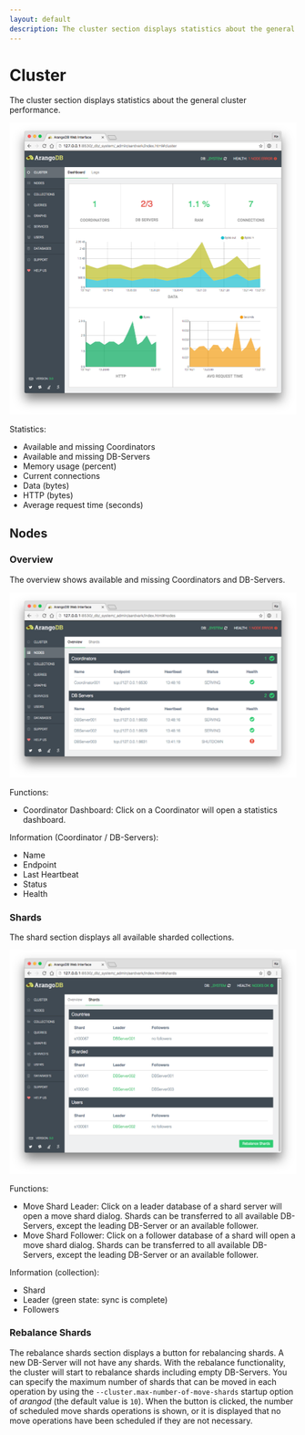 ```yaml
---
layout: default
description: The cluster section displays statistics about the general cluster performance
---
```

Cluster
=======

The cluster section displays statistics about the general cluster performance.

![Cluster](images/clusterView.png)

Statistics:

 - Available and missing Coordinators
 - Available and missing DB-Servers
 - Memory usage (percent)
 - Current connections
 - Data (bytes)
 - HTTP (bytes)
 - Average request time (seconds)

Nodes
-----
 
### Overview

The overview shows available and missing Coordinators and DB-Servers.

![Nodes](images/nodesView.png)

Functions:

- Coordinator Dashboard: Click on a Coordinator will open a statistics dashboard.

Information (Coordinator / DB-Servers):

- Name
- Endpoint
- Last Heartbeat
- Status
- Health

### Shards

The shard section displays all available sharded collections.

![Shards](images/shardsView.png)

Functions:

- Move Shard Leader: Click on a leader database of a shard server will open a move shard dialog. Shards can be
  transferred to all available DB-Servers, except the leading DB-Server or an available follower.
- Move Shard Follower: Click on a follower database of a shard will open a move shard dialog. Shards can be
  transferred to all available DB-Servers, except the leading DB-Server or an available follower.

Information (collection):

- Shard
- Leader (green state: sync is complete)
- Followers

### Rebalance Shards

The rebalance shards section displays a button for rebalancing shards.
A new DB-Server will not have any shards. With the rebalance functionality,
the cluster will start to rebalance shards including empty DB-Servers.
You can specify the maximum number of shards that can be moved in each
operation by using the `--cluster.max-number-of-move-shards` startup option
of _arangod_ (the default value is `10`).
When the button is clicked, the number of scheduled move shards operations is
shown, or it is displayed that no move operations have been scheduled if they
are not necessary.


